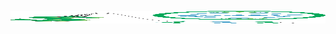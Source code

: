 <img src="https://raw.githubusercontent.com/Lin8x/CyberSecCanvas/master/images/glitchywaves.gif" width="100%" height="10">

<img src="https://raw.githubusercontent.com/Lin8x/CyberSecCanvas/master/images/fundraisingimage.png" width="100%" height="20">

<img src="https://raw.githubusercontent.com/Lin8x/CyberSecCanvas/master/images/glitchywaves.gif" width="100%" height="10">

